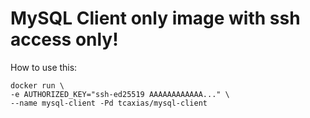 # MySQL Client only image with ssh access only!

How to use this:

    docker run \
    -e AUTHORIZED_KEY="ssh-ed25519 AAAAAAAAAAAA..." \
    --name mysql-client -Pd tcaxias/mysql-client
